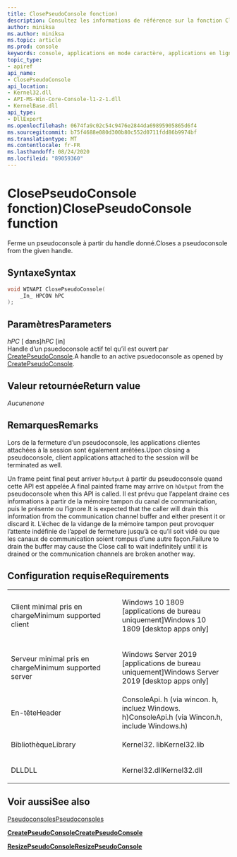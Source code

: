 ```yaml
---
title: ClosePseudoConsole fonction)
description: Consultez les informations de référence sur la fonction ClosePseudoConsole, qui ferme un pseudoconsole à partir du handle donné.
author: miniksa
ms.author: miniksa
ms.topic: article
ms.prod: console
keywords: console, applications en mode caractère, applications en ligne de commande, applications Terminal Server, API console, conpty, pseudoconsole
topic_type:
- apiref
api_name:
- ClosePseudoConsole
api_location:
- Kernel32.dll
- API-MS-Win-Core-Console-l1-2-1.dll
- KernelBase.dll
api_type:
- DllExport
ms.openlocfilehash: 0674fa9c02c54c9476e2844da69895905865d6f4
ms.sourcegitcommit: b75f4688e080d300b80c552d0711fdd86b9974bf
ms.translationtype: MT
ms.contentlocale: fr-FR
ms.lasthandoff: 08/24/2020
ms.locfileid: "89059360"
---
```

# <a name="closepseudoconsole-function"></a><span data-ttu-id="d8eca-104">ClosePseudoConsole fonction)</span><span class="sxs-lookup"><span data-stu-id="d8eca-104">ClosePseudoConsole function</span></span>


<span data-ttu-id="d8eca-105">Ferme un pseudoconsole à partir du handle donné.</span><span class="sxs-lookup"><span data-stu-id="d8eca-105">Closes a pseudoconsole from the given handle.</span></span>

<a name="syntax"></a><span data-ttu-id="d8eca-106">Syntaxe</span><span class="sxs-lookup"><span data-stu-id="d8eca-106">Syntax</span></span>
------

```C
void WINAPI ClosePseudoConsole(
    _In_ HPCON hPC 
);
```

<a name="parameters"></a><span data-ttu-id="d8eca-107">Paramètres</span><span class="sxs-lookup"><span data-stu-id="d8eca-107">Parameters</span></span>
----------

<span data-ttu-id="d8eca-108">*hPC* \[ dans\]</span><span class="sxs-lookup"><span data-stu-id="d8eca-108">*hPC* \[in\]</span></span>  
<span data-ttu-id="d8eca-109">Handle d’un psuedoconsole actif tel qu’il est ouvert par [CreatePseudoConsole](createpseudoconsole.md).</span><span class="sxs-lookup"><span data-stu-id="d8eca-109">A handle to an active psuedoconsole as opened by [CreatePseudoConsole](createpseudoconsole.md).</span></span>

<a name="return-value"></a><span data-ttu-id="d8eca-110">Valeur retournée</span><span class="sxs-lookup"><span data-stu-id="d8eca-110">Return value</span></span>
------------

<span data-ttu-id="d8eca-111">*Aucune*</span><span class="sxs-lookup"><span data-stu-id="d8eca-111">*none*</span></span>

<a name="remarks"></a><span data-ttu-id="d8eca-112">Remarques</span><span class="sxs-lookup"><span data-stu-id="d8eca-112">Remarks</span></span>
-------

<span data-ttu-id="d8eca-113">Lors de la fermeture d’un pseudoconsole, les applications clientes attachées à la session sont également arrêtées.</span><span class="sxs-lookup"><span data-stu-id="d8eca-113">Upon closing a pseudoconsole, client applications attached to the session will be terminated as well.</span></span>

<span data-ttu-id="d8eca-114">Un frame peint final peut arriver `hOutput` à partir du pseudoconsole quand cette API est appelée.</span><span class="sxs-lookup"><span data-stu-id="d8eca-114">A final painted frame may arrive on `hOutput` from the pseudoconsole when this API is called.</span></span> <span data-ttu-id="d8eca-115">Il est prévu que l’appelant draine ces informations à partir de la mémoire tampon du canal de communication, puis le présente ou l’ignore.</span><span class="sxs-lookup"><span data-stu-id="d8eca-115">It is expected that the caller will drain this information from the communication channel buffer and either present it or discard it.</span></span> <span data-ttu-id="d8eca-116">L’échec de la vidange de la mémoire tampon peut provoquer l’attente indéfinie de l’appel de fermeture jusqu’à ce qu’il soit vidé ou que les canaux de communication soient rompus d’une autre façon.</span><span class="sxs-lookup"><span data-stu-id="d8eca-116">Failure to drain the buffer may cause the Close call to wait indefinitely until it is drained or the communication channels are broken another way.</span></span>

<a name="requirements"></a><span data-ttu-id="d8eca-117">Configuration requise</span><span class="sxs-lookup"><span data-stu-id="d8eca-117">Requirements</span></span>
------------

<table>
<colgroup>
<col width="50%" />
<col width="50%" />
</colgroup>
<tbody>
<tr class="odd">
<td><p><span data-ttu-id="d8eca-118">Client minimal pris en charge</span><span class="sxs-lookup"><span data-stu-id="d8eca-118">Minimum supported client</span></span></p></td>
<td><p><span data-ttu-id="d8eca-119">Windows 10 1809 [applications de bureau uniquement]</span><span class="sxs-lookup"><span data-stu-id="d8eca-119">Windows 10 1809 [desktop apps only]</span></span></p></td>
</tr>
<tr class="even">
<td><p><span data-ttu-id="d8eca-120">Serveur minimal pris en charge</span><span class="sxs-lookup"><span data-stu-id="d8eca-120">Minimum supported server</span></span></p></td>
<td><p><span data-ttu-id="d8eca-121">Windows Server 2019 [applications de bureau uniquement]</span><span class="sxs-lookup"><span data-stu-id="d8eca-121">Windows Server 2019 [desktop apps only]</span></span></p></td>
</tr>
<tr class="odd">
<td><p><span data-ttu-id="d8eca-122">En-tête</span><span class="sxs-lookup"><span data-stu-id="d8eca-122">Header</span></span></p></td>
<td><span data-ttu-id="d8eca-123">ConsoleApi. h (via wincon. h, incluez Windows. h)</span><span class="sxs-lookup"><span data-stu-id="d8eca-123">ConsoleApi.h (via Wincon.h, include Windows.h)</span></span></td>
</tr>
<tr class="even">
<td><p><span data-ttu-id="d8eca-124">Bibliothèque</span><span class="sxs-lookup"><span data-stu-id="d8eca-124">Library</span></span></p></td>
<td><span data-ttu-id="d8eca-125">Kernel32. lib</span><span class="sxs-lookup"><span data-stu-id="d8eca-125">Kernel32.lib</span></span></td>
</tr>
<tr class="odd">
<td><p><span data-ttu-id="d8eca-126">DLL</span><span class="sxs-lookup"><span data-stu-id="d8eca-126">DLL</span></span></p></td>
<td><span data-ttu-id="d8eca-127">Kernel32.dll</span><span class="sxs-lookup"><span data-stu-id="d8eca-127">Kernel32.dll</span></span></td>
</tr>
<tr class="even">
</tr>
<tr class="odd">
</tr>
<tr class="even">
</tr>
</tbody>
</table>

## <a name="span-idsee_alsospansee-also"></a><span data-ttu-id="d8eca-128"><span id="see_also"></span>Voir aussi</span><span class="sxs-lookup"><span data-stu-id="d8eca-128"><span id="see_also"></span>See also</span></span>

[<span data-ttu-id="d8eca-129">Pseudoconsoles</span><span class="sxs-lookup"><span data-stu-id="d8eca-129">Pseudoconsoles</span></span>](pseudoconsoles.md)

[<span data-ttu-id="d8eca-130">**CreatePseudoConsole**</span><span class="sxs-lookup"><span data-stu-id="d8eca-130">**CreatePseudoConsole**</span></span>](createpseudoconsole.md)

[<span data-ttu-id="d8eca-131">**ResizePseudoConsole**</span><span class="sxs-lookup"><span data-stu-id="d8eca-131">**ResizePseudoConsole**</span></span>](resizepseudoconsole.md)
